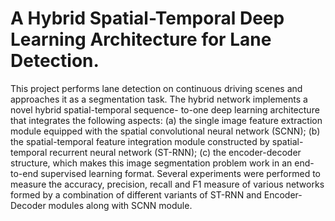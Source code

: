 
# A Hybrid Spatial-Temporal Deep Learning Architecture for Lane Detection.


This project performs lane detection on continuous driving scenes and approaches it as a segmentation task. The hybrid network implements a novel hybrid spatial-temporal sequence-
to-one deep learning architecture that integrates the following aspects: (a) the single image feature extraction module equipped with the spatial convolutional neural network (SCNN); (b)
the spatial-temporal feature integration module
constructed by spatial-temporal recurrent neural network (ST-RNN); (c) the encoder-decoder
structure, which makes this image segmentation problem work in an end-to-end supervised
learning format. Several experiments were performed to measure the accuracy, precision, recall
and F1 measure of various networks formed by
a combination of different variants of ST-RNN
and Encoder-Decoder modules along with SCNN
module.

